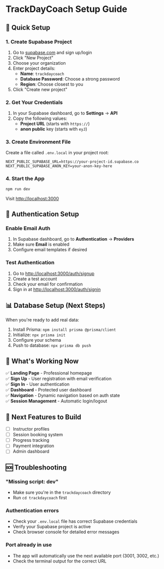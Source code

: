 # TrackDayCoach Setup Guide

## 🚀 Quick Setup

### 1. Create Supabase Project

1. Go to [supabase.com](https://supabase.com) and sign up/login
2. Click "New Project"
3. Choose your organization
4. Enter project details:
   - **Name**: `trackdaycoach`
   - **Database Password**: Choose a strong password
   - **Region**: Choose closest to you
5. Click "Create new project"

### 2. Get Your Credentials

1. In your Supabase dashboard, go to **Settings** → **API**
2. Copy the following values:
   - **Project URL** (starts with `https://`)
   - **anon public** key (starts with `eyJ`)

### 3. Create Environment File

Create a file called `.env.local` in your project root:

```env
NEXT_PUBLIC_SUPABASE_URL=https://your-project-id.supabase.co
NEXT_PUBLIC_SUPABASE_ANON_KEY=your-anon-key-here
```

### 4. Start the App

```bash
npm run dev
```

Visit [http://localhost:3000](http://localhost:3000)

## 🔐 Authentication Setup

### Enable Email Auth

1. In Supabase dashboard, go to **Authentication** → **Providers**
2. Make sure **Email** is enabled
3. Configure email templates if desired

### Test Authentication

1. Go to [http://localhost:3000/auth/signup](http://localhost:3000/auth/signup)
2. Create a test account
3. Check your email for confirmation
4. Sign in at [http://localhost:3000/auth/signin](http://localhost:3000/auth/signin)

## 📊 Database Setup (Next Steps)

When you're ready to add real data:

1. Install Prisma: `npm install prisma @prisma/client`
2. Initialize: `npx prisma init`
3. Configure your schema
4. Push to database: `npx prisma db push`

## 🎯 What's Working Now

✅ **Landing Page** - Professional homepage  
✅ **Sign Up** - User registration with email verification  
✅ **Sign In** - User authentication  
✅ **Dashboard** - Protected user dashboard  
✅ **Navigation** - Dynamic navigation based on auth state  
✅ **Session Management** - Automatic login/logout  

## 🚧 Next Features to Build

- [ ] Instructor profiles
- [ ] Session booking system
- [ ] Progress tracking
- [ ] Payment integration
- [ ] Admin dashboard

## 🆘 Troubleshooting

### "Missing script: dev"
- Make sure you're in the `trackdaycoach` directory
- Run `cd trackdaycoach` first

### Authentication errors
- Check your `.env.local` file has correct Supabase credentials
- Verify your Supabase project is active
- Check browser console for detailed error messages

### Port already in use
- The app will automatically use the next available port (3001, 3002, etc.)
- Check the terminal output for the correct URL 